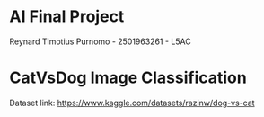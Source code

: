 # AI Final Project
Reynard Timotius Purnomo - 2501963261 - L5AC
# CatVsDog Image Classification
Dataset link: https://www.kaggle.com/datasets/razinw/dog-vs-cat
